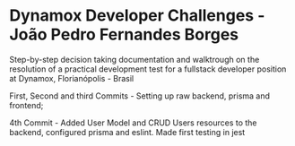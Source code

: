# Dynamox Developer Challenges - João Pedro Fernandes Borges

Step-by-step decision taking documentation and walktrough on the resolution of a practical development test for a fullstack developer position at Dynamox, Florianópolis - Brasil

First, Second and third Commits - Setting up raw backend, prisma and frontend;

4th Commit - Added User Model and CRUD Users resources to the backend, configured prisma and eslint. Made first testing in jest
